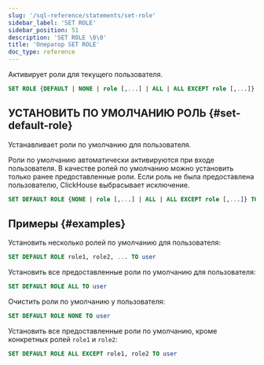 ```yaml
---
slug: '/sql-reference/statements/set-role'
sidebar_label: 'SET ROLE'
sidebar_position: 51
description: 'SET ROLE \0\0'
title: 'Оператор SET ROLE'
doc_type: reference
---
```

Активирует роли для текущего пользователя.

```sql
SET ROLE {DEFAULT | NONE | role [,...] | ALL | ALL EXCEPT role [,...]}
```

## УСТАНОВИТЬ ПО УМОЛЧАНИЮ РОЛЬ {#set-default-role}

Устанавливает роли по умолчанию для пользователя.

Роли по умолчанию автоматически активируются при входе пользователя. В качестве ролей по умолчанию можно установить только ранее предоставленные роли. Если роль не была предоставлена пользователю, ClickHouse выбрасывает исключение.

```sql
SET DEFAULT ROLE {NONE | role [,...] | ALL | ALL EXCEPT role [,...]} TO {user|CURRENT_USER} [,...]
```

## Примеры {#examples}

Установить несколько ролей по умолчанию для пользователя:

```sql
SET DEFAULT ROLE role1, role2, ... TO user
```

Установить все предоставленные роли по умолчанию для пользователя:

```sql
SET DEFAULT ROLE ALL TO user
```

Очистить роли по умолчанию у пользователя:

```sql
SET DEFAULT ROLE NONE TO user
```

Установить все предоставленные роли по умолчанию, кроме конкретных ролей `role1` и `role2`:

```sql
SET DEFAULT ROLE ALL EXCEPT role1, role2 TO user
```